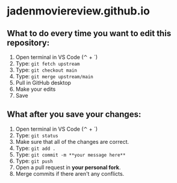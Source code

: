 # jadenmoviereview.github.io

## What to do every time you want to edit this repository:

1. Open terminal in VS Code (⌃ + `)
2. Type: `git fetch upstream`
3. Type: `git checkout main`
4. Type: `git merge upstream/main`
5. Pull in GitHub desktop
6. Make your edits
7. Save

## What after you save your changes:

1. Open terminal in VS Code (⌃ + `)
2. Type: `git status`
3. Make sure that all of the changes are correct.
4. Type: `git add .`
5. Type: `git commit -m **your message here**`
6. Type: `git push`
7. Open a pull request in **your personal fork**.
8. Merge commits if there aren't any conflicts.
